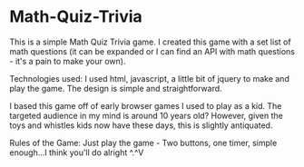 # Math-Quiz-Trivia


This is a simple Math Quiz Trivia game. I created this game with a set list of math questions (it can be expanded or I can find an API with math questions - it's a pain to make your own). 

Technologies used: I used html, javascript, a little bit of jquery to make and play the game. The design is simple and straightforward. 

I based this game off of early browser games I used to play as a kid. The targeted audience in my mind is around 10 years old? However, given the toys and whistles kids now have these days, this is slightly antiquated. 

Rules of the Game:
Just play the game - Two buttons, one timer, simple enough...I think you'll do alright ^.^V
